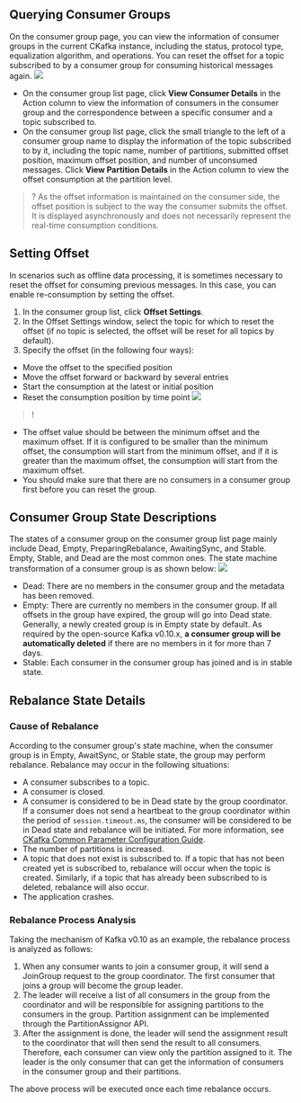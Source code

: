## Querying Consumer Groups
On the consumer group page, you can view the information of consumer groups in the current CKafka instance, including the status, protocol type, equalization algorithm, and operations. You can reset the offset for a topic subscribed to by a consumer group for consuming historical messages again.
![](https://main.qcloudimg.com/raw/1cd6c59ae22fabaa882759c978b4ffac.jpg)
- On the consumer group list page, click **View Consumer Details** in the Action column to view the information of consumers in the consumer group and the correspondence between a specific consumer and a topic subscribed to.
- On the consumer group list page, click the small triangle to the left of a consumer group name to display the information of the topic subscribed to by it, including the topic name, number of partitions, submitted offset position, maximum offset position, and number of unconsumed messages. Click **View Partition Details** in the Action column to view the offset consumption at the partition level.

>? As the offset information is maintained on the consumer side, the offset position is subject to the way the consumer submits the offset. It is displayed asynchronously and does not necessarily represent the real-time consumption conditions.

## Setting Offset 
In scenarios such as offline data processing, it is sometimes necessary to reset the offset for consuming previous messages. In this case, you can enable re-consumption by setting the offset.
1. In the consumer group list, click **Offset Settings**.
2. In the Offset Settings window, select the topic for which to reset the offset (if no topic is selected, the offset will be reset for all topics by default).
3. Specify the offset (in the following four ways):
 - Move the offset to the specified position
 - Move the offset forward or backward by several entries
 - Start the consumption at the latest or initial position
 - Reset the consumption position by time point
![](https://main.qcloudimg.com/raw/2c912a8f81f66d2df1fcc3fc408c0d64.jpg)

>!
- The offset value should be between the minimum offset and the maximum offset. If it is configured to be smaller than the minimum offset, the consumption will start from the minimum offset, and if it is greater than the maximum offset, the consumption will start from the maximum offset.
- You should make sure that there are no consumers in a consumer group first before you can reset the group.



## Consumer Group State Descriptions
The states of a consumer group on the consumer group list page mainly include Dead, Empty, PreparingRebalance, AwaitingSync, and Stable. Empty, Stable, and Dead are the most common ones. The state machine transformation of a consumer group is as shown below:
![](https://main.qcloudimg.com/raw/f35cb27ac35bef4628df17427e46c912.jpg)
- Dead: There are no members in the consumer group and the metadata has been removed.
- Empty: There are currently no members in the consumer group. If all offsets in the group have expired, the group will go into Dead state. Generally, a newly created group is in Empty state by default.
As required by the open-source Kafka v0.10.x, **a consumer group will be automatically deleted** if there are no members in it for more than 7 days.
- Stable: Each consumer in the consumer group has joined and is in stable state.

## Rebalance State Details
### Cause of Rebalance
According to the consumer group's state machine, when the consumer group is in Empty, AwaitSync, or Stable state, the group may perform rebalance. Rebalance may occur in the following situations:
- A consumer subscribes to a topic.
- A consumer is closed.
- A consumer is considered to be in Dead state by the group coordinator.
If a consumer does not send a heartbeat to the group coordinator within the period of `session.timeout.ms`, the consumer will be considered to be in Dead state and rebalance will be initiated. For more information, see [CKafka Common Parameter Configuration Guide](https://intl.cloud.tencent.com/document/product/597/31588).
- The number of partitions is increased.
- A topic that does not exist is subscribed to.
If a topic that has not been created yet is subscribed to, rebalance will occur when the topic is created. Similarly, if a topic that has already been subscribed to is deleted, rebalance will also occur.
- The application crashes.

### Rebalance Process Analysis
Taking the mechanism of Kafka v0.10 as an example, the rebalance process is analyzed as follows:
1. When any consumer wants to join a consumer group, it will send a JoinGroup request to the group coordinator. The first consumer that joins a group will become the group leader.
2. The leader will receive a list of all consumers in the group from the coordinator and will be responsible for assigning partitions to the consumers in the group. Partition assignment can be implemented through the PartitionAssignor API.
3. After the assignment is done, the leader will send the assignment result to the coordinator that will then send the result to all consumers.
Therefore, each consumer can view only the partition assigned to it. The leader is the only consumer that can get the information of consumers in the consumer group and their partitions.

The above process will be executed once each time rebalance occurs.


